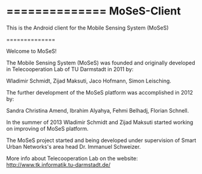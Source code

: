 ==============
MoSeS-Client
==============

This is the Android client for the Mobile Sensing System (MoSeS)

==============

Welcome to MoSeS!

The Mobile Sensing System (MoSeS) was founded and originally developed in Telecooperation Lab of TU Darmstadt in 2011 by: 

Wladimir Schmidt, 
Zijad Maksuti, 
Jaco Hofmann,
Simon Leisching.

The further development of the MoSeS platform was accomplished in 2012 by:

Sandra Christina Amend,
Ibrahim Alyahya,
Fehmi Belhadj,
Florian Schnell.

In the summer of 2013 Wladimir Schmidt and Zijad Maksuti started working on improving of MoSeS platform. 

The MoSeS project started and being developed under supervision of Smart Urban Networks's area head Dr. Immanuel Schweizer.

More info about Telecooperation Lab on the website: http://www.tk.informatik.tu-darmstadt.de/

